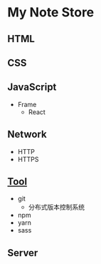 # My Note Store
## HTML

## CSS

## JavaScript
- Frame
  - React

## Network
- HTTP
- HTTPS

## [Tool](https://github.com/Sakuraine/note/tree/master/Tool)
- git
   - 分布式版本控制系统
- npm
- yarn
- sass

## Server
